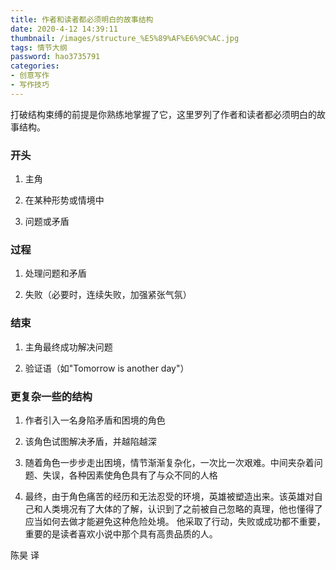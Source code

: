 ```yaml
---
title: 作者和读者都必须明白的故事结构
date: 2020-4-12 14:39:11
thumbnail: /images/structure_%E5%89%AF%E6%9C%AC.jpg
tags: 情节大纲
password: hao3735791
categories: 
- 创意写作
- 写作技巧
---
```


打破结构束缚的前提是你熟练地掌握了它，这里罗列了作者和读者都必须明白的故事结构。
<!-- more -->
### 开头

1. 主角

2. 在某种形势或情境中

3. 问题或矛盾

### 过程

1. 处理问题和矛盾

2. 失败（必要时，连续失败，加强紧张气氛）

### 结束

1. 主角最终成功解决问题

2. 验证语（如"Tomorrow is another day"）

### 更复杂一些的结构

1. 作者引入一名身陷矛盾和困境的角色

2. 该角色试图解决矛盾，并越陷越深

3. 随着角色一步步走出困境，情节渐渐复杂化，一次比一次艰难。中间夹杂着问题、失误，各种因素使角色具有了与众不同的人格

4. 最终，由于角色痛苦的经历和无法忍受的环境，英雄被塑造出来。该英雄对自己和人类境况有了大体的了解，认识到了之前被自己忽略的真理，他也懂得了应当如何去做才能避免这种危险处境。 他采取了行动，失败或成功都不重要，重要的是读者喜欢小说中那个具有高贵品质的人。

陈昊 译